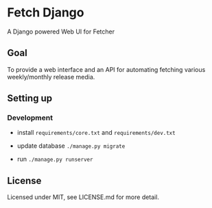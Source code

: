 # Fetch Django

A Django powered Web UI for Fetcher

## Goal

To provide a web interface and an API for automating fetching various
weekly/monthly release media.

## Setting up

### Development

- install `requirements/core.txt` and `requirements/dev.txt`

- update database `./manage.py migrate`

- run `./manage.py runserver`


## License

Licensed under MIT, see LICENSE.md for more detail.
